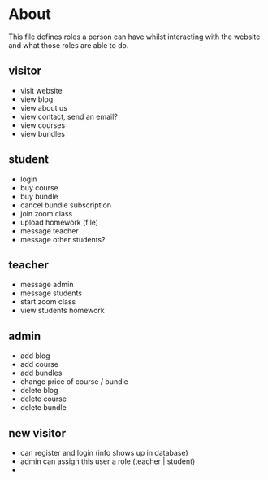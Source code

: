 # About

This file defines roles a person can have whilst interacting with the website and what those roles are able to do.


## visitor

- visit website
- view blog
- view about us
- view contact, send an email?
- view courses
- view bundles


## student

- login
- buy course
- buy bundle
- cancel bundle subscription
- join zoom class
- upload homework (file)
- message teacher
- message other students?


## teacher

- message admin
- message students
- start zoom class
- view students homework


## admin 

- add blog
- add course
- add bundles
- change price of course / bundle
- delete blog
- delete course
- delete bundle     


## new visitor

- can register and login (info shows up in database)
- admin can assign this user a role (teacher | student)
- 